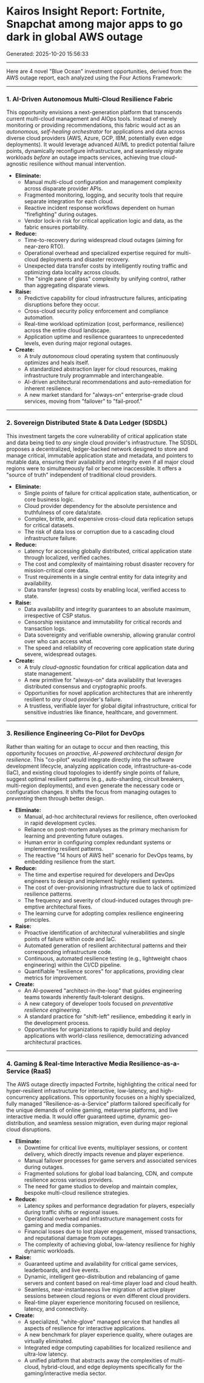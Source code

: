 # Kairos Insight Report: Fortnite, Snapchat among major apps to go dark in global AWS outage 

Generated: 2025-10-20 15:56:33

---

Here are 4 novel "Blue Ocean" investment opportunities, derived from the AWS outage report, each analyzed using the Four Actions Framework:

---

### 1. AI-Driven Autonomous Multi-Cloud Resilience Fabric

This opportunity envisions a next-generation platform that transcends current multi-cloud management and AIOps tools. Instead of merely monitoring or providing recommendations, this fabric would act as an *autonomous, self-healing orchestrator* for applications and data across diverse cloud providers (AWS, Azure, GCP, IBM, potentially even edge deployments). It would leverage advanced AI/ML to predict potential failure points, dynamically reconfigure infrastructure, and seamlessly migrate workloads *before* an outage impacts services, achieving true cloud-agnostic resilience without manual intervention.

*   **Eliminate:**
    *   Manual multi-cloud configuration and management complexity across disparate provider APIs.
    *   Fragmented monitoring, logging, and security tools that require separate integration for each cloud.
    *   Reactive incident response workflows dependent on human "firefighting" during outages.
    *   Vendor lock-in risk for critical application logic and data, as the fabric ensures portability.
*   **Reduce:**
    *   Time-to-recovery during widespread cloud outages (aiming for near-zero RTO).
    *   Operational overhead and specialized expertise required for multi-cloud deployments and disaster recovery.
    *   Unexpected data transfer costs by intelligently routing traffic and optimizing data locality across clouds.
    *   The "single pane of glass" complexity by unifying control, rather than aggregating disparate views.
*   **Raise:**
    *   Predictive capability for cloud infrastructure failures, anticipating disruptions before they occur.
    *   Cross-cloud security policy enforcement and compliance automation.
    *   Real-time workload optimization (cost, performance, resilience) across the entire cloud landscape.
    *   Application uptime and resilience guarantees to unprecedented levels, even during major regional outages.
*   **Create:**
    *   A truly *autonomous* cloud operating system that continuously optimizes and heals itself.
    *   A standardized abstraction layer for cloud resources, making infrastructure truly programmable and interchangeable.
    *   AI-driven architectural recommendations and auto-remediation for inherent resilience.
    *   A new market standard for "always-on" enterprise-grade cloud services, moving from "failover" to "fail-proof."

---

### 2. Sovereign Distributed State & Data Ledger (SDSDL)

This investment targets the core vulnerability of critical application state and data being tied to *any* single cloud provider's infrastructure. The SDSDL proposes a decentralized, ledger-backed network designed to store and manage critical, immutable application state and metadata, and pointers to mutable data, ensuring their availability and integrity even if all major cloud regions were to simultaneously fail or become inaccessible. It offers a "source of truth" independent of traditional cloud providers.

*   **Eliminate:**
    *   Single points of failure for critical application state, authentication, or core business logic.
    *   Cloud provider dependency for the absolute persistence and truthfulness of core data/state.
    *   Complex, brittle, and expensive cross-cloud data replication setups for critical datasets.
    *   The risk of data loss or corruption due to a cascading cloud infrastructure failure.
*   **Reduce:**
    *   Latency for accessing globally distributed, critical application state through localized, verified caches.
    *   The cost and complexity of maintaining robust disaster recovery for mission-critical core data.
    *   Trust requirements in a single central entity for data integrity and availability.
    *   Data transfer (egress) costs by enabling local, verified access to state.
*   **Raise:**
    *   Data availability and integrity guarantees to an absolute maximum, irrespective of CSP status.
    *   Censorship resistance and immutability for critical records and transaction logs.
    *   Data sovereignty and verifiable ownership, allowing granular control over who can access what.
    *   The speed and reliability of recovering core application state during severe, widespread outages.
*   **Create:**
    *   A truly *cloud-agnostic* foundation for critical application data and state management.
    *   A new primitive for "always-on" data availability that leverages distributed consensus and cryptographic proofs.
    *   Opportunities for novel application architectures that are inherently resilient to *any* cloud provider's failure.
    *   A trustless, verifiable layer for global digital infrastructure, critical for sensitive industries like finance, healthcare, and government.

---

### 3. Resilience Engineering Co-Pilot for DevOps

Rather than waiting for an outage to occur and then reacting, this opportunity focuses on *proactive, AI-powered architectural design for resilience*. This "co-pilot" would integrate directly into the software development lifecycle, analyzing application code, infrastructure-as-code (IaC), and existing cloud topologies to identify single points of failure, suggest optimal resilient patterns (e.g., auto-sharding, circuit breakers, multi-region deployments), and even generate the necessary code or configuration changes. It shifts the focus from managing outages to *preventing* them through better design.

*   **Eliminate:**
    *   Manual, ad-hoc architectural reviews for resilience, often overlooked in rapid development cycles.
    *   Reliance on post-mortem analyses as the primary mechanism for learning and preventing future outages.
    *   Human error in configuring complex redundant systems or implementing resilient patterns.
    *   The reactive "14 hours of AWS hell" scenario for DevOps teams, by embedding resilience from the start.
*   **Reduce:**
    *   The time and expertise required for developers and DevOps engineers to design and implement highly resilient systems.
    *   The cost of over-provisioning infrastructure due to lack of optimized resilience patterns.
    *   The frequency and severity of cloud-induced outages through pre-emptive architectural fixes.
    *   The learning curve for adopting complex resilience engineering principles.
*   **Raise:**
    *   Proactive identification of architectural vulnerabilities and single points of failure within code and IaC.
    *   Automated generation of resilient architectural patterns and their corresponding infrastructure code.
    *   Continuous, automated resilience testing (e.g., lightweight chaos engineering) within the CI/CD pipeline.
    *   Quantifiable "resilience scores" for applications, providing clear metrics for improvement.
*   **Create:**
    *   An AI-powered "architect-in-the-loop" that guides engineering teams towards inherently fault-tolerant designs.
    *   A new category of developer tools focused on *preventative resilience engineering*.
    *   A standard practice for "shift-left" resilience, embedding it early in the development process.
    *   Opportunities for organizations to rapidly build and deploy applications with world-class resilience, democratizing advanced architectural practices.

---

### 4. Gaming & Real-time Interactive Media Resilience-as-a-Service (RaaS)

The AWS outage directly impacted Fortnite, highlighting the critical need for hyper-resilient infrastructure for interactive, low-latency, and high-concurrency applications. This opportunity focuses on a highly specialized, fully managed "Resilience-as-a-Service" platform tailored specifically for the unique demands of online gaming, metaverse platforms, and live interactive media. It would offer guaranteed uptime, dynamic geo-distribution, and seamless session migration, even during major regional cloud disruptions.

*   **Eliminate:**
    *   Downtime for critical live events, multiplayer sessions, or content delivery, which directly impacts revenue and player experience.
    *   Manual failover processes for game servers and associated services during outages.
    *   Fragmented solutions for global load balancing, CDN, and compute resilience across various providers.
    *   The need for game studios to develop and maintain complex, bespoke multi-cloud resilience strategies.
*   **Reduce:**
    *   Latency spikes and performance degradation for players, especially during traffic shifts or regional issues.
    *   Operational overhead and infrastructure management costs for gaming and media companies.
    *   Financial losses due to lost player engagement, missed transactions, and reputational damage from outages.
    *   The complexity of achieving global, low-latency resilience for highly dynamic workloads.
*   **Raise:**
    *   Guaranteed uptime and availability for critical game services, leaderboards, and live events.
    *   Dynamic, intelligent geo-distribution and rebalancing of game servers and content based on real-time player load and cloud health.
    *   Seamless, near-instantaneous live migration of active player sessions between cloud regions or even different cloud providers.
    *   Real-time player experience monitoring focused on resilience, latency, and connectivity.
*   **Create:**
    *   A specialized, "white-glove" managed service that handles all aspects of resilience for interactive applications.
    *   A new benchmark for player experience quality, where outages are virtually eliminated.
    *   Integrated edge computing capabilities for localized resilience and ultra-low latency.
    *   A unified platform that abstracts away the complexities of multi-cloud, hybrid-cloud, and edge deployments specifically for the gaming/interactive media sector.